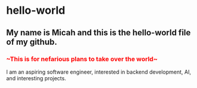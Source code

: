 # hello-world
## My name is Micah and this is the hello-world file of my github.
### <p style="color:red">~This is for nefarious plans to take over the world~</p>
I am an aspiring software engineer, interested in backend development, AI, and interesting projects.
